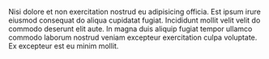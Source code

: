 
Nisi dolore et non exercitation nostrud eu adipisicing officia. Est ipsum irure eiusmod consequat do aliqua cupidatat fugiat. Incididunt mollit velit velit do commodo deserunt elit aute. In magna duis aliquip fugiat tempor ullamco commodo laborum nostrud veniam excepteur exercitation culpa voluptate. Ex excepteur est eu minim mollit.